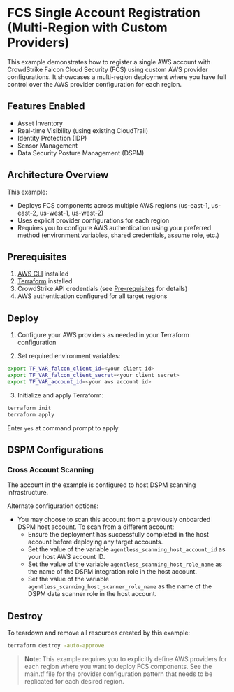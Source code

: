 # FCS Single Account Registration (Multi-Region with Custom Providers)

This example demonstrates how to register a single AWS account with CrowdStrike Falcon Cloud Security (FCS) using custom AWS provider configurations. It showcases a multi-region deployment where you have full control over the AWS provider configuration for each region.

## Features Enabled

- Asset Inventory
- Real-time Visibility (using existing CloudTrail)
- Identity Protection (IDP)
- Sensor Management
- Data Security Posture Management (DSPM)

## Architecture Overview

This example:
- Deploys FCS components across multiple AWS regions (us-east-1, us-east-2, us-west-1, us-west-2)
- Uses explicit provider configurations for each region
- Requires you to configure AWS authentication using your preferred method (environment variables, shared credentials, assume role, etc.)

## Prerequisites

1. [AWS CLI](https://docs.aws.amazon.com/cli/latest/userguide/install-cliv2.html) installed
2. [Terraform](https://learn.hashicorp.com/tutorials/terraform/install-cli) installed
3. CrowdStrike API credentials (see [Pre-requisites](../../README.md#pre-requisites) for details)
4. AWS authentication configured for all target regions

## Deploy

1. Configure your AWS providers as needed in your Terraform configuration

2. Set required environment variables:
```sh
export TF_VAR_falcon_client_id=<your client id>
export TF_VAR_falcon_client_secret=<your client secret>
export TF_VAR_account_id=<your aws account id>
```

3. Initialize and apply Terraform:
```sh
terraform init
terraform apply
```

Enter `yes` at command prompt to apply

## DSPM Configurations

### Cross Account Scanning

The account in the example is configured to host DSPM scanning infrastructure.

Alternate configuration options:
- You may choose to scan this account from a previously onboarded DSPM host account. To scan from a different account:
    * Ensure the deployment has successfully completed in the host account before deploying any target accounts.
    * Set the value of the variable `agentless_scanning_host_account_id` as your host AWS account ID.
    * Set the value of the variable `agentless_scanning_host_role_name` as the name of the DSPM integration role in the host account.
    * Set the value of the variable `agentless_scanning_host_scanner_role_name` as the name of the DSPM data scanner role in the host account.

## Destroy

To teardown and remove all resources created by this example:

```sh
terraform destroy -auto-approve
```

>**Note**: This example requires you to explicitly define AWS providers for each region where you want to deploy FCS components. See the main.tf file for the provider configuration pattern that needs to be replicated for each desired region.

